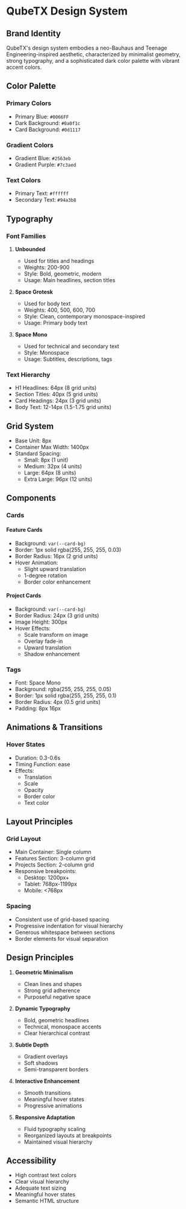 # QubeTX Design System

## Brand Identity

QubeTX's design system embodies a neo-Bauhaus and Teenage Engineering-inspired aesthetic, characterized by minimalist geometry, strong typography, and a sophisticated dark color palette with vibrant accent colors.

## Color Palette

### Primary Colors
- Primary Blue: `#0066FF`
- Dark Background: `#0a0f1c`
- Card Background: `#0d1117`

### Gradient Colors
- Gradient Blue: `#2563eb`
- Gradient Purple: `#7c3aed`

### Text Colors
- Primary Text: `#ffffff`
- Secondary Text: `#94a3b8`

## Typography

### Font Families
1. **Unbounded**
   - Used for titles and headings
   - Weights: 200-900
   - Style: Bold, geometric, modern
   - Usage: Main headlines, section titles

2. **Space Grotesk**
   - Used for body text
   - Weights: 400, 500, 600, 700
   - Style: Clean, contemporary monospace-inspired
   - Usage: Primary body text

3. **Space Mono**
   - Used for technical and secondary text
   - Style: Monospace
   - Usage: Subtitles, descriptions, tags

### Text Hierarchy
- H1 Headlines: 64px (8 grid units)
- Section Titles: 40px (5 grid units)
- Card Headings: 24px (3 grid units)
- Body Text: 12-14px (1.5-1.75 grid units)

## Grid System

- Base Unit: 8px
- Container Max Width: 1400px
- Standard Spacing:
  - Small: 8px (1 unit)
  - Medium: 32px (4 units)
  - Large: 64px (8 units)
  - Extra Large: 96px (12 units)

## Components

### Cards

#### Feature Cards
- Background: `var(--card-bg)`
- Border: 1px solid rgba(255, 255, 255, 0.03)
- Border Radius: 16px (2 grid units)
- Hover Animation:
  - Slight upward translation
  - 1-degree rotation
  - Border color enhancement

#### Project Cards
- Background: `var(--card-bg)`
- Border Radius: 24px (3 grid units)
- Image Height: 300px
- Hover Effects:
  - Scale transform on image
  - Overlay fade-in
  - Upward translation
  - Shadow enhancement

### Tags
- Font: Space Mono
- Background: rgba(255, 255, 255, 0.05)
- Border: 1px solid rgba(255, 255, 255, 0.1)
- Border Radius: 4px (0.5 grid units)
- Padding: 8px 16px

## Animations & Transitions

### Hover States
- Duration: 0.3-0.6s
- Timing Function: ease
- Effects:
  - Translation
  - Scale
  - Opacity
  - Border color
  - Text color

## Layout Principles

### Grid Layout
- Main Container: Single column
- Features Section: 3-column grid
- Projects Section: 2-column grid
- Responsive breakpoints:
  - Desktop: 1200px+
  - Tablet: 768px-1199px
  - Mobile: <768px

### Spacing
- Consistent use of grid-based spacing
- Progressive indentation for visual hierarchy
- Generous whitespace between sections
- Border elements for visual separation

## Design Principles

1. **Geometric Minimalism**
   - Clean lines and shapes
   - Strong grid adherence
   - Purposeful negative space

2. **Dynamic Typography**
   - Bold, geometric headlines
   - Technical, monospace accents
   - Clear hierarchical contrast

3. **Subtle Depth**
   - Gradient overlays
   - Soft shadows
   - Semi-transparent borders

4. **Interactive Enhancement**
   - Smooth transitions
   - Meaningful hover states
   - Progressive animations

5. **Responsive Adaptation**
   - Fluid typography scaling
   - Reorganized layouts at breakpoints
   - Maintained visual hierarchy

## Accessibility

- High contrast text colors
- Clear visual hierarchy
- Adequate text sizing
- Meaningful hover states
- Semantic HTML structure

